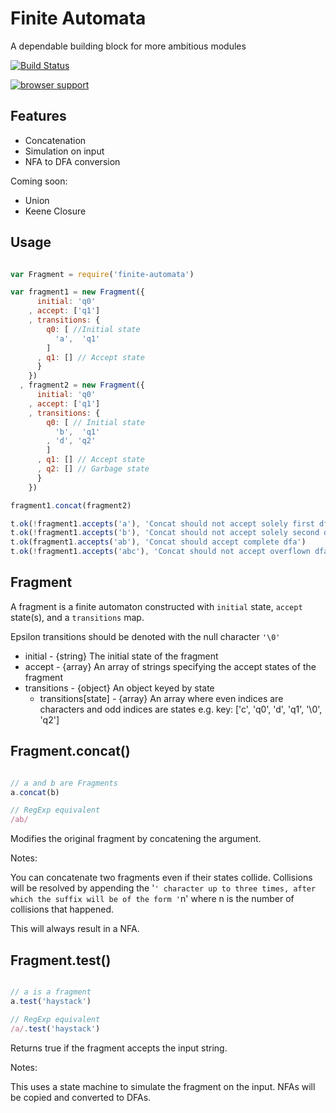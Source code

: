 # Finite Automata

A dependable building block for more ambitious modules

[![Build Status](https://travis-ci.org/ben-ng/finite-automata.svg?branch=master)](https://travis-ci.org/ben-ng/finite-automata)

[![browser support](https://ci.testling.com/ben-ng/finite-automata.png)
](https://ci.testling.com/ben-ng/finite-automata)


## Features
 * Concatenation
 * Simulation on input
 * NFA to DFA conversion

Coming soon:

 * Union
 * Keene Closure

## Usage

```javascript

var Fragment = require('finite-automata')

var fragment1 = new Fragment({
      initial: 'q0'
    , accept: ['q1']
    , transitions: {
        q0: [ //Initial state
          'a',  'q1'
        ]
      , q1: [] // Accept state
      }
    })
  , fragment2 = new Fragment({
      initial: 'q0'
    , accept: ['q1']
    , transitions: {
        q0: [ // Initial state
          'b',  'q1'
        , 'd', 'q2'
        ]
      , q1: [] // Accept state
      , q2: [] // Garbage state
      }
    })

fragment1.concat(fragment2)

t.ok(!fragment1.accepts('a'), 'Concat should not accept solely first dfa')
t.ok(!fragment1.accepts('b'), 'Concat should not accept solely second dfa')
t.ok(fragment1.accepts('ab'), 'Concat should accept complete dfa')
t.ok(!fragment1.accepts('abc'), 'Concat should not accept overflown dfa')

```

## Fragment

A fragment is a finite automaton constructed with `initial` state, `accept` state(s), and a `transitions` map.

Epsilon transitions should be denoted with the null character `'\0'`

 * initial - {string} The initial state of the fragment
 * accept - {array} An array of strings specifying the accept states of the fragment
 * transitions - {object} An object keyed by state
   * transitions[state] - {array} An array where even indices are characters and odd indices are states
                                  e.g. key: ['c', 'q0', 'd', 'q1', '\0', 'q2']

## Fragment.concat()

```javascript

// a and b are Fragments
a.concat(b)

// RegExp equivalent
/ab/

```

Modifies the original fragment by concatening the argument.

Notes:

You can concatenate two fragments even if their states collide. Collisions will be resolved by appending the '`' character up to three times, after which the suffix will be of the form '`n' where n is the number of collisions that happened.

This will always result in a NFA.

## Fragment.test()

```javascript

// a is a fragment
a.test('haystack')

// RegExp equivalent
/a/.test('haystack')

```

Returns true if the fragment accepts the input string.

Notes:

This uses a state machine to simulate the fragment on the input. NFAs will be copied and converted to DFAs.
